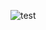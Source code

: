 ![test](https://github.com/Jonathanbtq/darkblockapp/assets/99287239/2d430d13-dfea-4945-8d7a-7f595622fc21)
